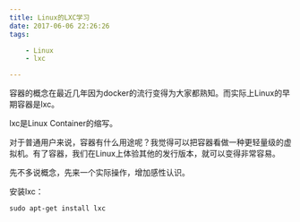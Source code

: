 ```yaml
---
title: Linux的LXC学习
date: 2017-06-06 22:26:26
tags:

	- Linux
	- lxc

---
```


容器的概念在最近几年因为docker的流行变得为大家都熟知。而实际上Linux的早期容器是lxc。

lxc是Linux Container的缩写。

对于普通用户来说，容器有什么用途呢？我觉得可以把容器看做一种更轻量级的虚拟机。有了容器，我们在Linux上体验其他的发行版本，就可以变得非常容易。

先不多说概念，先来一个实际操作，增加感性认识。

安装lxc：

```
sudo apt-get install lxc
```



